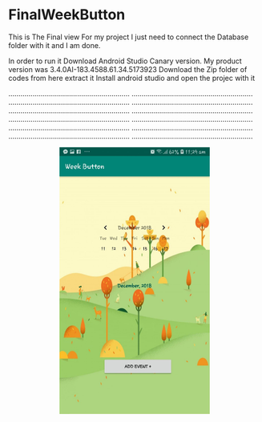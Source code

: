 # FinalWeekButton
This is The Final view For my project I just need to connect the Database folder with it and I am done.

In order to run it Download Android Studio Canary version. My product version was 3.4.0AI-183.4588.61.34.5173923 
Download the Zip folder of codes from here extract it
Install android studio and open the projec with it

............................................................
............................................................
............................................................
............................................................
............................................................
............................................................
............................................................
............................................................
............................................................
............................................................
............................................................
............................................................


<p align ="center"><img src="FinalView.jpg" width="300"/></p>
